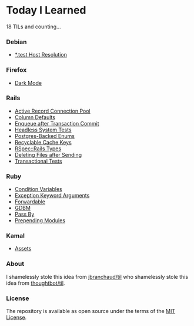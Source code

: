 # Today I Learned

18 TILs and counting…

### Debian

- [\*.test Host Resolution](debian/dot-test-host-resolution.md)

### Firefox

- [Dark Mode](firefox/dark-mode.md)

### Rails

- [Active Record Connection Pool](rails/active-record-connection-pool.md)
- [Column Defaults](rails/column-defaults.md)
- [Enqueue after Transaction Commit](rails/enqueue-after-transaction-commit.md)
- [Headless System Tests](rails/headless-system-tests.md)
- [Postgres-Backed Enums](rails/postgres-backed-enums.md)
- [Recyclable Cache Keys](rails/recyclable-cache-keys.md)
- [RSpec::Rails Types](rails/rspec-rails-types.md)
- [Deleting Files after Sending](rails/deleting-files-after-sending.md)
- [Transactional Tests](rails/transactional-tests.md)

### Ruby

- [Condition Variables](ruby/condition-variables.md)
- [Exception Keyword Arguments](ruby/exception-keyword-arguments.md)
- [Forwardable](ruby/forwardable.md)
- [GDBM](ruby/gdbm.md)
- [Pass By](ruby/pass-by.md)
- [Prepending Modules](ruby/prepending-modules.md)

### Kamal

- [Assets](kamal/assets.md)

### About

I shamelessly stole this idea from [jbranchaud/til](https://github.com/jbranchaud/til) who shamelessly stole this idea from [thoughtbot/til](https://github.com/thoughtbot/til).

### License

The repository is available as open source under the terms of the [MIT License](https://opensource.org/licenses/MIT).
